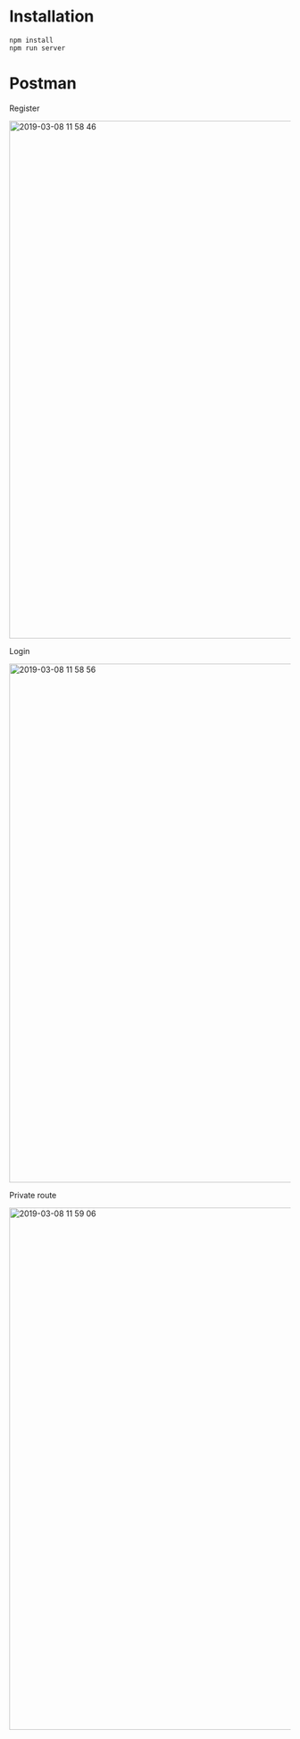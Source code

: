 # Installation
```$xslt
npm install 
npm run server
```

# Postman
Register

<img width="927" alt="2019-03-08 11 58 46" src="https://user-images.githubusercontent.com/22340615/54022814-09679e00-419c-11e9-988c-29fb54bcdaa2.png">

Login

<img width="929" alt="2019-03-08 11 58 56" src="https://user-images.githubusercontent.com/22340615/54022874-28fec680-419c-11e9-93e8-e90fe80737e3.png">

Private route

<img width="935" alt="2019-03-08 11 59 06" src="https://user-images.githubusercontent.com/22340615/54022926-4c297600-419c-11e9-8f6f-7d3bedd5031d.png">


